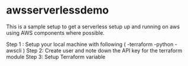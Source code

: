 # awsserverlessdemo
This is a sample setup to get a serverless setup up and running on aws using AWS components where possible.

Step 1 : Setup your local machine with following (  -terraform     -python     -awscli )
Step 2: Create user and note down the API key for the terraform module
Step 3: Setup Terraform variable